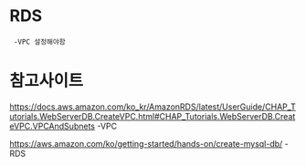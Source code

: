# RDS

```
 -VPC 설정해야함

```



# 참고사이트
https://docs.aws.amazon.com/ko_kr/AmazonRDS/latest/UserGuide/CHAP_Tutorials.WebServerDB.CreateVPC.html#CHAP_Tutorials.WebServerDB.CreateVPC.VPCAndSubnets -VPC


https://aws.amazon.com/ko/getting-started/hands-on/create-mysql-db/ - RDS
